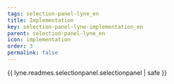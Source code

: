```yaml
---
tags: selection-panel-lyne_en
title: Implementation
key: selection-panel-lyne-implementation_en
parent: selection-panel-lyne_en
icon: implementation
order: 3
permalink: false  
---
```

{{ lyne.readmes.selectionpanel.selectionpanel | safe }}


